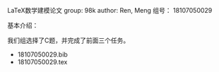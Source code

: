 
LaTeX数学建模论文
group: 98k
author: Ren, Meng
组号： 18107050029

基本介绍：

我们组选择了C题，并完成了前面三个任务。

 * 18107050029.bib
 * 18107050029.tex
 
